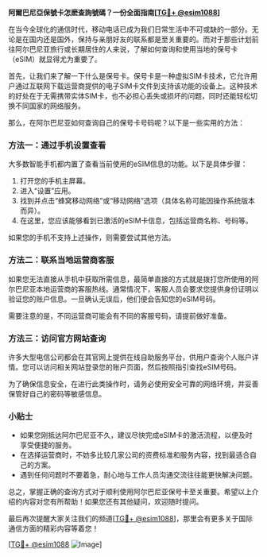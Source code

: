 **阿爾巴尼亞保號卡怎麽查詢號碼？一份全面指南[[TG💪+ @esim1088](https://t.me/s/esim1088)]**

在当今全球化的通信时代，移动电话已成为我们日常生活中不可或缺的一部分。无论是在国内还是国外，保持与亲朋好友的联系都是至关重要的。而对于那些计划前往阿尔巴尼亚旅行或长期居住的人来说，了解如何查询和使用当地的保号卡（eSIM）就显得尤为重要了。

首先，让我们来了解一下什么是保号卡。保号卡是一种虚拟SIM卡技术，它允许用户通过互联网下载运营商提供的电子SIM卡文件到支持该功能的设备上。这种技术的好处在于无需携带实体SIM卡，也不必担心丢失或损坏的问题，同时还能轻松切换不同国家的网络服务。

那么，在阿尔巴尼亚如何查询自己的保号卡号码呢？以下是一些实用的方法：

### 方法一：通过手机设置查看

大多数智能手机都内置了查看当前使用的eSIM信息的功能。以下是具体步骤：

1. 打开您的手机主屏幕。
2. 进入“设置”应用。
3. 找到并点击“蜂窝移动网络”或“移动网络”选项（具体名称可能因操作系统版本而异）。
4. 在这里，您应该能够看到已激活的eSIM卡信息，包括运营商名称、号码等。

如果您的手机不支持上述操作，则需要尝试其他方法。

### 方法二：联系当地运营商客服

如果您无法直接从手机中获取所需信息，最简单直接的方式就是拨打您所使用的阿尔巴尼亚本地运营商的客服热线。通常情况下，客服人员会要求您提供身份证明以验证您的账户信息。一旦确认无误后，他们便会告知您的eSIM号码。

需要注意的是，不同运营商可能会有不同的客服号码，请提前做好准备。

### 方法三：访问官方网站查询

许多大型电信公司都会在其官网上提供在线自助服务平台，供用户查询个人账户详情。您可以访问相关网站登录您的账户页面，然后按照指引查找eSIM号码。

为了确保信息安全，在进行此类操作时，请务必使用安全可靠的网络环境，并妥善保管好自己的密码等敏感信息。

### 小贴士

- 如果您刚抵达阿尔巴尼亚不久，建议尽快完成eSIM卡的激活流程，以便及时享受便捷的服务。
- 在选择运营商时，不妨多比较几家公司的资费标准和服务内容，找到最适合自己的方案。
- 遇到任何问题时不要着急，耐心地与工作人员沟通交流往往能更快解决问题。

总之，掌握正确的查询方式对于顺利使用阿尔巴尼亚保号卡至关重要。希望以上介绍的内容对您有所帮助！如果您还有其他疑问，欢迎随时提问。

最后再次提醒大家关注我们的频道[[TG💪+ @esim1088](https://t.me/s/esim1088)]，那里会有更多关于国际通信方面的精彩内容等着您！

[[TG💪+ @esim1088](https://t.me/s/esim1088) ![Image](https://i.postimg.cc/4NQfJmqS/Snipaste-2025-05-13-00-14-12.png)]